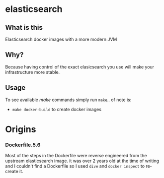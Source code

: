 # elasticsearch

## What is this

Elasticsearch docker images with a more modern JVM

## Why?

Because having control of the exact elasicsearch you use will make your infrastructure more stable.

## Usage

To see available *make* commands simply run `make`.. of note is:
* `make docker-build` to create docker images



# Origins


### Dockerfile.5.6

Most of the steps in the Dockerfile were reverse engineered from the upstream elasticsearch image. it was over 2 years old at the time of writing and I couldn't find a Dockerfile so I used `dive` and `docker inspect` to re-create it.


